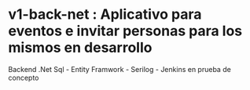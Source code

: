# v1-back-net : Aplicativo para eventos e invitar personas para los mismos en desarrollo
Backend .Net Sql - Entity Framwork - Serilog - Jenkins en prueba de concepto
